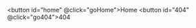 <button id="home" @click="goHome">Home</button>
<button id="404" @click="go404">404</button>

<script setup lang="ts">
import { useRouter } from 'vuepress/client';

const router = useRouter();

const goHome = () => {
  router.push('/?home=true');
}

const go404 = () => {
  router.push('/404.html#404');
}
</script>
